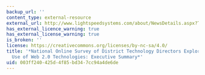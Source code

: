 ```yaml
---
backup_url: ''
content_type: external-resource
external_url: http://www.lightspeedsystems.com/about/NewsDetails.aspx?Teachers-Driving-Web-2.0-Use-in-Schools
has_external_licence_warning: true
has_external_license_warning: true
is_broken: ''
license: https://creativecommons.org/licenses/by-nc-sa/4.0/
title: '*National Online Survey of District Technology Directors Exploring District
  Use of Web 2.0 Technologies: Executive Summary*'
uid: 003ff240-425d-4f85-bd34-7cc94a4de6de
---
```

